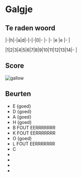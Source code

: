 # Galgje

## Te raden woord

|-|h|-|a|d|-|-|-|0|- |- |- |e |e |- |

|1|2|3|4|5|6|7|8|9|10|11|12|13|14|- |

## Score
![gallow](./images/3.png)

## Beurten
* E {goed}
* D {goed}
* A {goed}
* H {goed}
* B FOUT EERRRRRRR
* K FOUT EERRRRRRR
* O {goed}
* L FOUT EERRRRRRR
* C
*
*
*
*